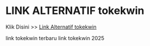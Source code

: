 # LINK ALTERNATIF tokekwin

Klik Disini >> <a href="https://linksto.pages.dev/">Link Alternatif tokekwin </a>

link tokekwin terbaru
link tokekwin 2025